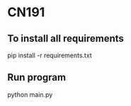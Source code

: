# CN191  
## To install all requirements  

pip install -r requirements.txt  

## Run program   

python main.py
